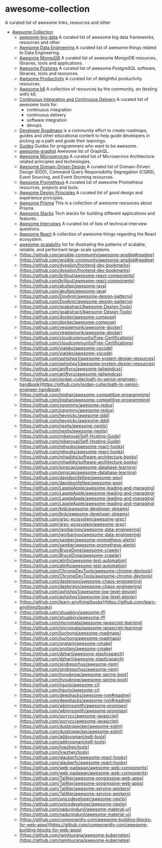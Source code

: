 # awesome-collection

A curated list of awesome links, resources and other

- [Awesome Collection](#awesome-collection)
  - [awesome-big-data](https://github.com/oxnr/awesome-bigdata) A curated list of awesome big data frameworks, resources and other
  - [Awesome Data Engineering](https://github.com/igorbarinov/awesome-data-engineering) A curated list of awesome things related to Data Engineering.
  - [Awesome MongoDB](https://github.com/ramnes/awesome-mongodb) A curated list of awesome MongoDB resources, libraries, tools and applications.
  - [Awesome Postgres](https://github.com/dhamaniasad/awesome-postgres) A curated list of awesome PostgreSQL software, libraries, tools and resources.
  - [Awesome Productivity](https://github.com/jyguyomarch/awesome-productivity) A curated list of delightful productivity resources.
  - [Awesome k6](https://github.com/grafana/awesome-k6) A collection of resources by the community, on (testing with) k6.
  - [Continuous Integration and Continuous Delivery](https://github.com/cicdops/awesome-ciandcd) A curated list of awesome tools for:
    - continuous integration
    - continuous delivery
    - software integration
    - devops.
  - [Developer Roadmaps](https://roadmap.sh/) is a community effort to create roadmaps, guides and other educational content to help guide developers in picking up a path and guide their learnings.
  - [Guides](https://github.com/NARKOZ/guides) Guides for programmers who want to be awesome.
  - [awesome-graphql](https://github.com/chentsulin/awesome-graphql) Awesome list of GraphQL.
  - [Awesome Microservices](https://github.com/mfornos/awesome-microservices) A curated list of Microservice Architecture related principles and technologies.
  - [Awesome Domain-Driven Design](https://github.com/heynickc/awesome-ddd) A curated list of Domain-Driven Design (DDD), Command Query Responsibility Segregation (CQRS), Event Sourcing, and Event Storming resources.
  - [Awesome Prometheus](https://github.com/roaldnefs/awesome-prometheus) A curated list of awesome Prometheus resources, projects and tools.
  - [Awesome Design Principles](https://github.com/robinstickel/awesome-design-principles) A curated list of good design and experience principles.
  - [Awesome Prisma](https://github.com/catalinmiron/awesome-prisma) This is a collection of awesome resources about Prisma.
  - [Awesome Stacks](https://github.com/stackshareio/awesome-stacks) Tech stacks for building different applications and features.
  - [Awesome Interviews](https://github.com/DopplerHQ/awesome-interview-questions) A curated list of lists of technical interview questions.
  - [Awesome React](https://github.com/enaqx/awesome-react) A collection of awesome things regarding the React ecosystem.
  - [awesome-scalability](https://github.com/binhnguyennus/awesome-scalability) list for illustrating the patterns of scalable, reliable, and performant large-scale systems.
  - [https://github.com/ansible-community/awesome-ansible#readme](https://github.com/ansible-community/awesome-ansible#readme)
  - [https://github.com/dypsilon/frontend-dev-bookmarks](https://github.com/dypsilon/frontend-dev-bookmarks)
  - [https://github.com/brillout/awesome-react-components](https://github.com/brillout/awesome-react-components)
  - [https://github.com/akullpp/awesome-java](https://github.com/akullpp/awesome-java)
  - [https://github.com/DovAmir/awesome-design-patterns](https://github.com/DovAmir/awesome-design-patterns)
  - [https://github.com/goabstract/Awesome-Design-Tools](https://github.com/goabstract/Awesome-Design-Tools)
  - [https://github.com/docker/awesome-compose](https://github.com/docker/awesome-compose)
  - [https://github.com/veggiemonk/awesome-docker](https://github.com/veggiemonk/awesome-docker)
  - [https://github.com/cloudcommunity/Free-Certifications](https://github.com/cloudcommunity/Free-Certifications)
  - [https://github.com/viatsko/awesome-vscode](https://github.com/viatsko/awesome-vscode)
  - [https://github.com/ashishps1/awesome-system-design-resources](https://github.com/ashishps1/awesome-system-design-resources)
  - [https://github.com/aniftyco/awesome-tailwindcss](https://github.com/aniftyco/awesome-tailwindcss)
  - [https://github.com/jordan-cutler/path-to-senior-engineer-handbook](https://github.com/jordan-cutler/path-to-senior-engineer-handbook)
  - [https://github.com/lnishan/awesome-competitive-programming](https://github.com/lnishan/awesome-competitive-programming)
  - [https://github.com/xgrommx/awesome-redux](https://github.com/xgrommx/awesome-redux)
  - [https://github.com/heynickc/awesome-ddd](https://github.com/heynickc/awesome-ddd)
  - [https://github.com/nestjs/awesome-nestjs](https://github.com/nestjs/awesome-nestjs)
  - [https://github.com/mikeroyal/Self-Hosting-Guide](https://github.com/mikeroyal/Self-Hosting-Guide)
  - [https://github.com/rehooks/awesome-react-hooks](https://github.com/rehooks/awesome-react-hooks)
  - [https://github.com/mhadidg/software-architecture-books](https://github.com/mhadidg/software-architecture-books)
  - [https://github.com/pingcap/awesome-database-learning](https://github.com/pingcap/awesome-database-learning)
  - [https://github.com/davidsonfellipe/awesome-wpo](https://github.com/davidsonfellipe/awesome-wpo)
  - [https://github.com/LappleApple/awesome-leading-and-managing](https://github.com/LappleApple/awesome-leading-and-managing)
  - [https://github.com/LappleApple/awesome-leading-and-managing](https://github.com/LappleApple/awesome-leading-and-managing)
  - [https://github.com/bnb/awesome-developer-streams](https://github.com/bnb/awesome-developer-streams)
  - [https://github.com/grpc-ecosystem/awesome-grpc](https://github.com/grpc-ecosystem/awesome-grpc)
  - [https://github.com/igorbarinov/awesome-data-engineering](https://github.com/igorbarinov/awesome-data-engineering)
  - [https://github.com/samber/awesome-prometheus-alerts](https://github.com/samber/awesome-prometheus-alerts)
  - [https://github.com/BruceDone/awesome-crawler](https://github.com/BruceDone/awesome-crawler)
  - [https://github.com/atinfo/awesome-test-automation](https://github.com/atinfo/awesome-test-automation)
  - [https://github.com/ChromeDevTools/awesome-chrome-devtools](https://github.com/ChromeDevTools/awesome-chrome-devtools)
  - [https://github.com/dastergon/awesome-chaos-engineering](https://github.com/dastergon/awesome-chaos-engineering)
  - [https://github.com/ashishps1/awesome-low-level-design](https://github.com/ashishps1/awesome-low-level-design)
  - [https://github.com/learn-anything/books](https://github.com/learn-anything/books)
  - [https://github.com/shuaibiyy/awesome-tf](https://github.com/shuaibiyy/awesome-tf)
  - [https://github.com/micromata/awesome-javascript-learning](https://github.com/micromata/awesome-javascript-learning)
  - [https://github.com/liuchong/awesome-roadmaps](https://github.com/liuchong/awesome-roadmaps)
  - [https://github.com/onqtam/awesome-cmake](https://github.com/onqtam/awesome-cmake)
  - [https://github.com/dzharii/awesome-elasticsearch](https://github.com/dzharii/awesome-elasticsearch)
  - [https://github.com/sindresorhus/awesome-npm](https://github.com/sindresorhus/awesome-npm)
  - [https://github.com/ityouknow/awesome-spring-boot](https://github.com/ityouknow/awesome-spring-boot)
  - [https://github.com/ligurio/awesome-ci](https://github.com/ligurio/awesome-ci)
  - [https://github.com/deephacks/awesome-jvm#readme](https://github.com/deephacks/awesome-jvm#readme)
  - [https://github.com/wbinnssmith/awesome-promises](https://github.com/wbinnssmith/awesome-promises)
  - [https://github.com/sorrycc/awesome-javascript](https://github.com/sorrycc/awesome-javascript)
  - [https://github.com/dustinspecker/awesome-eslint](https://github.com/dustinspecker/awesome-eslint)
  - [https://github.com/addyosmani/es6-tools](https://github.com/addyosmani/es6-tools)
  - [https://github.com/lvwzhen/tools](https://github.com/lvwzhen/tools)
  - [https://github.com/glauberfc/awesome-react-hooks](https://github.com/glauberfc/awesome-react-hooks)
  - [https://github.com/web-padawan/awesome-web-components](https://github.com/web-padawan/awesome-web-components)
  - [https://github.com/TalAter/awesome-progressive-web-apps](https://github.com/TalAter/awesome-progressive-web-apps)
  - [https://github.com/TalAter/awesome-service-workers](https://github.com/TalAter/awesome-service-workers)
  - [https://github.com/unicodeveloper/awesome-nextjs](https://github.com/unicodeveloper/awesome-nextjs)
  - [https://github.com/nadunindunil/awesome-material-ui](https://github.com/nadunindunil/awesome-material-ui)
  - [https://github.com/componently-com/awesome-building-blocks-for-web-apps](https://github.com/componently-com/awesome-building-blocks-for-web-apps)
  - [https://github.com/ramitsurana/awesome-kubernetes](https://github.com/ramitsurana/awesome-kubernetes)
